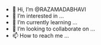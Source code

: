 - 👋 Hi, I’m @RAZAMADABHAVI
- 👀 I’m interested in ...
- 🌱 I’m currently learning ...
- 💞️ I’m looking to collaborate on ...
- 📫 How to reach me ...

<!---
RAZAMADABHAVI/RAZAMADABHAVI is a ✨ special ✨ repository because its `README.md` (this file) appears on your GitHub profile.
You can click the Preview link to take a look at your changes.
--->
